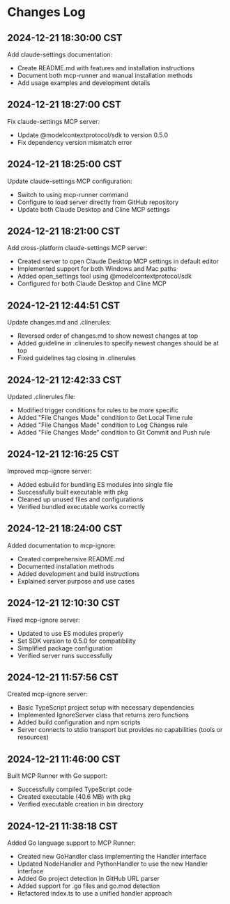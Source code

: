 # Changes Log

## 2024-12-21 18:30:00 CST

Add claude-settings documentation:
- Create README.md with features and installation instructions
- Document both mcp-runner and manual installation methods
- Add usage examples and development details

## 2024-12-21 18:27:00 CST

Fix claude-settings MCP server:
- Update @modelcontextprotocol/sdk to version 0.5.0
- Fix dependency version mismatch error

## 2024-12-21 18:25:00 CST

Update claude-settings MCP configuration:
- Switch to using mcp-runner command
- Configure to load server directly from GitHub repository
- Update both Claude Desktop and Cline MCP settings

## 2024-12-21 18:21:00 CST

Add cross-platform claude-settings MCP server:
- Created server to open Claude Desktop MCP settings in default editor
- Implemented support for both Windows and Mac paths
- Added open_settings tool using @modelcontextprotocol/sdk
- Configured for both Claude Desktop and Cline MCP

## 2024-12-21 12:44:51 CST

Update changes.md and .clinerules:
- Reversed order of changes.md to show newest changes at top
- Added guideline in .clinerules to specify newest changes should be at top
- Fixed guidelines tag closing in .clinerules

## 2024-12-21 12:42:33 CST

Updated .clinerules file:
- Modified trigger conditions for rules to be more specific
- Added "File Changes Made" condition to Get Local Time rule
- Added "File Changes Made" condition to Log Changes rule
- Added "File Changes Made" condition to Git Commit and Push rule

## 2024-12-21 12:16:25 CST

Improved mcp-ignore server:
- Added esbuild for bundling ES modules into single file
- Successfully built executable with pkg
- Cleaned up unused files and configurations
- Verified bundled executable works correctly

## 2024-12-21 18:24:00 CST

Added documentation to mcp-ignore:
- Created comprehensive README.md
- Documented installation methods
- Added development and build instructions
- Explained server purpose and use cases

## 2024-12-21 12:10:30 CST

Fixed mcp-ignore server:
- Updated to use ES modules properly
- Set SDK version to 0.5.0 for compatibility
- Simplified package configuration
- Verified server runs successfully

## 2024-12-21 11:57:56 CST

Created mcp-ignore server:
- Basic TypeScript project setup with necessary dependencies
- Implemented IgnoreServer class that returns zero functions
- Added build configuration and npm scripts
- Server connects to stdio transport but provides no capabilities (tools or resources)

## 2024-12-21 11:46:00 CST

Built MCP Runner with Go support:
- Successfully compiled TypeScript code
- Created executable (40.6 MB) with pkg
- Verified executable creation in bin directory

## 2024-12-21 11:38:18 CST

Added Go language support to MCP Runner:
- Created new GoHandler class implementing the Handler interface
- Updated NodeHandler and PythonHandler to use the new Handler interface
- Added Go project detection in GitHub URL parser
- Added support for .go files and go.mod detection
- Refactored index.ts to use a unified handler approach
